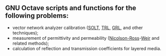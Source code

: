 ## GNU Octave scripts and functions for the following problems:
- vector network analyzer calibration ([SOLT](https://www.ni.com/docs/en-US/bundle/ni-vna/page/vnahelp/calibration_solt.html), [TRL](https://www.ni.com/docs/en-US/bundle/ni-vna/page/vnahelp/calibration_trl.html), [GRL](https://ieeexplore.ieee.org/iel5/10678/33710/01604138.pdf), and other techniques);
- measurement of permittivity and permeability ([Nicolson-Ross](https://ieeexplore.ieee.org/document/4313932)-[Weir](https://ieeexplore.ieee.org/iel5/5/31176/01451312.pdf) and related methods);
- calculation of reflection and transmission coefficients for layered media.
